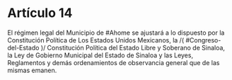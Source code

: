 # Artículo 14

El régimen legal del Municipio de #Ahome se ajustará a lo dispuesto por la Constitución Política de Los Estados Unidos Mexicanos, la /( #Congreso-del-Estado )/ Constitución Política del Estado Libre y Soberano de Sinaloa, la Ley de Gobierno Municipal del Estado de Sinaloa y las Leyes, Reglamentos y demás ordenamientos de observancia general que de las mismas emanen.